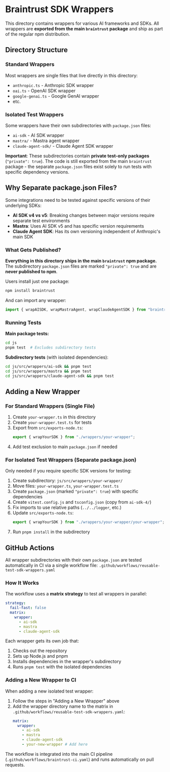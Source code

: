 # Braintrust SDK Wrappers

This directory contains wrappers for various AI frameworks and SDKs. All wrappers are **exported from the main `braintrust` package** and ship as part of the regular npm distribution.

## Directory Structure

### Standard Wrappers

Most wrappers are single files that live directly in this directory:

- `anthropic.ts` - Anthropic SDK wrapper
- `oai.ts` - OpenAI SDK wrapper
- `google-genai.ts` - Google GenAI wrapper
- etc.

### Isolated Test Wrappers

Some wrappers have their own subdirectories with `package.json` files:

- `ai-sdk` - AI SDK wrapper
- `mastra/` - Mastra agent wrapper
- `claude-agent-sdk/` - Claude Agent SDK wrapper

**Important**: These subdirectories contain **private test-only packages** (`"private": true`). The code is still exported from the main `braintrust` package - the separate `package.json` files exist solely to run tests with specific dependency versions.

## Why Separate package.json Files?

Some integrations need to be tested against specific versions of their underlying SDKs:

- **AI SDK v4 vs v5**: Breaking changes between major versions require separate test environments
- **Mastra**: Uses AI SDK v5 and has specific version requirements
- **Claude Agent SDK**: Has its own versioning independent of Anthropic's main SDK

### What Gets Published?

**Everything in this directory ships in the main `braintrust` npm package.** The subdirectory `package.json` files are marked `"private": true` and are **never published to npm**.

Users install just one package:

```bash
npm install braintrust
```

And can import any wrapper:

```typescript
import { wrapAISDK, wrapMastraAgent, wrapClaudeAgentSDK } from "braintrust";
```

### Running Tests

**Main package tests:**

```bash
cd js
pnpm test  # Excludes subdirectory tests
```

**Subdirectory tests** (with isolated dependencies):

```bash
cd js/src/wrappers/ai-sdk && pnpm test
cd js/src/wrappers/mastra && pnpm test
cd js/src/wrappers/claude-agent-sdk && pnpm test
```

## Adding a New Wrapper

### For Standard Wrappers (Single File)

1. Create `your-wrapper.ts` in this directory
2. Create `your-wrapper.test.ts` for tests
3. Export from `src/exports-node.ts`:
   ```typescript
   export { wrapYourSDK } from "./wrappers/your-wrapper";
   ```
4. Add test exclusion to main `package.json` if needed

### For Isolated Test Wrappers (Separate package.json)

Only needed if you require specific SDK versions for testing:

1. Create subdirectory: `js/src/wrappers/your-wrapper/`
2. Move files: `your-wrapper.ts`, `your-wrapper.test.ts`
3. Create `package.json` (marked `"private": true`) with specific dependencies
4. Create `vitest.config.js` and `tsconfig.json` (copy from `ai-sdk-4/`)
5. Fix imports to use relative paths (`../../logger`, etc.)
6. Update `src/exports-node.ts`:
   ```typescript
   export { wrapYourSDK } from "./wrappers/your-wrapper/your-wrapper";
   ```
7. Run `pnpm install` in the subdirectory

## GitHub Actions

All wrapper subdirectories with their own `package.json` are tested automatically in CI via a single workflow file: `.github/workflows/reusable-test-sdk-wrappers.yaml`

### How It Works

The workflow uses a **matrix strategy** to test all wrappers in parallel:

```yaml
strategy:
  fail-fast: false
  matrix:
    wrapper:
      - ai-sdk
      - mastra
      - claude-agent-sdk
```

Each wrapper gets its own job that:

1. Checks out the repository
2. Sets up Node.js and pnpm
3. Installs dependencies in the wrapper's subdirectory
4. Runs `pnpm test` with the isolated dependencies

### Adding a New Wrapper to CI

When adding a new isolated test wrapper:

1. Follow the steps in "Adding a New Wrapper" above
2. Add the wrapper directory name to the matrix in `.github/workflows/reusable-test-sdk-wrappers.yaml`:
   ```yaml
   matrix:
     wrapper:
       - ai-sdk
       - mastra
       - claude-agent-sdk
       - your-new-wrapper # Add here
   ```

The workflow is integrated into the main CI pipeline (`.github/workflows/braintrust-ci.yaml`) and runs automatically on pull requests.
